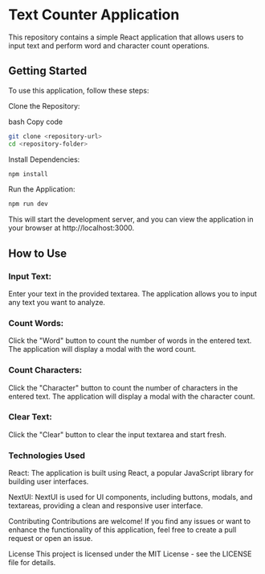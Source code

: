# Text Counter Application

This repository contains a simple React application that allows users to input text and perform word and character count operations.

## Getting Started

To use this application, follow these steps:

Clone the Repository:

bash
Copy code

```bash
git clone <repository-url>
cd <repository-folder>
```

Install Dependencies:

```bash
npm install
```

Run the Application:

```bash
npm run dev
```

This will start the development server, and you can view the application in your browser at http://localhost:3000.

## How to Use

### Input Text:

Enter your text in the provided textarea. The application allows you to input any text you want to analyze.

### Count Words:

Click the "Word" button to count the number of words in the entered text. The application will display a modal with the word count.

### Count Characters:

Click the "Character" button to count the number of characters in the entered text. The application will display a modal with the character count.

### Clear Text:

Click the "Clear" button to clear the input textarea and start fresh.

### Technologies Used

React: The application is built using React, a popular JavaScript library for building user interfaces.

NextUI: NextUI is used for UI components, including buttons, modals, and textareas, providing a clean and responsive user interface.

Contributing
Contributions are welcome! If you find any issues or want to enhance the functionality of this application, feel free to create a pull request or open an issue.

License
This project is licensed under the MIT License - see the LICENSE file for details.
